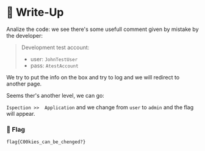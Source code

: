 # 🔑 Write-Up

Analize the code: we see there's some usefull comment given by mistake by the developer:

>Development test account:
> * user: `JohnTestUser`
> * pass: `AtestAccount`

We try to put the info on the box and try to log and we will redirect to another page.

Seems ther's another level, we can go:
 
`Ispection >>  Application` and we change from `user` to `admin` and the flag will appear.


### 🚩 Flag

```plain
flag{C00kies_can_be_chenged?}
```